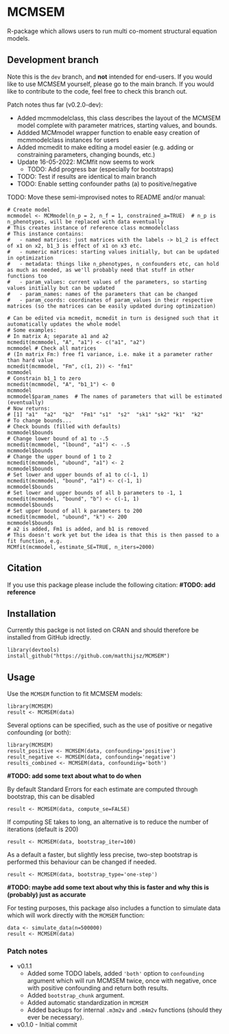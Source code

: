 # MCMSEM
R-package which allows users to run multi co-moment structural equation models.

## Development branch
Note this is the `dev` branch, and **not** intended for end-users. If you would like to use MCMSEM yourself, please go to the main branch. If you would like to contribute to the code, feel free to check this branch out.

Patch notes thus far (v0.2.0-dev):
 - Added mcmmodelclass, this class describes the layout of the MCMSEM model complete with parameter matrices, starting values, and bounds.
 - Addded MCMmodel wrapper function to enable easy creation of mcmmodelclass instances for users
 - Added mcmedit to make editing a model easier (e.g. adding or constraining parameters, changing bounds, etc.)
 - Update 16-05-2022: MCMfit now seems to work
   - TODO: Add progress bar (especially for bootstraps)
 - TODO: Test if results are identical to main branch
 - TODO: Enable setting confounder paths (a) to positive/negative

TODO: Move these semi-improvised notes to README and/or manual:
```
# Create model
mcmmodel <- MCMmodel(n_p = 2, n_f = 1, constrained_a=TRUE)  # n_p is n_phenotypes, will be replaced with data eventually
# This creates instance of reference class mcmmodelclass
# This instance contains:
#   - named matrices: just matrices with the labels -> b1_2 is effect of x1 on x2, b1_3 is effect of x1 on x3 etc.
#   - numeric matrices: starting values initially, but can be updated in optimization
#   - metadata: things like n_phenotypes, n_confounders etc, can hold as much as needed, as we'll probably need that stuff in other functions too
#   - param_values: current values of the parameters, so starting values initially but can be updated
#   - param_names: names of the parameters that can be changed
#   - param_coords: coordinates of param_values in their respective matrices (so the matrices can be easily updated during optimization)

# Can be edited via mcmedit, mcmedit in turn is designed such that it automatically updates the whole model
# Some examples:
# In matrix A; separate a1 and a2
mcmedit(mcmmodel, "A", "a1") <- c("a1", "a2")
mcmmodel # Check all matrices
# (In matrix Fm:) free f1 variance, i.e. make it a parameter rather than hard value
mcmedit(mcmmodel, "Fm", c(1, 2)) <- "fm1"
mcmmodel
# Constrain b1_1 to zero
mcmedit(mcmmodel, "A", "b1_1") <- 0
mcmmodel
mcmmodel$param_names  # The names of parameters that will be estimated (eventually)
# Now returns:
# [1] "a1"  "a2"  "b2"  "Fm1" "s1"  "s2"  "sk1" "sk2" "k1"  "k2"
# To change bounds...
# Check bounds (filled with defaults)
mcmmodel$bounds
# Change lower bound of a1 to -.5
mcmedit(mcmmodel, "lbound", "a1") <- -.5
mcmmodel$bounds
# Change the upper bound of 1 to 2
mcmedit(mcmmodel, "ubound", "a1") <- 2
mcmmodel$bounds
# Set lower and upper bounds of a1 to c(-1, 1)
mcmedit(mcmmodel, "bound", "a1") <- c(-1, 1)
mcmmodel$bounds
# Set lower and upper bounds of all b parameters to -1, 1
mcmedit(mcmmodel, "bound", "b") <- c(-1, 1)
mcmmodel$bounds
# Set upper bound of all k parameters to 200
mcmedit(mcmmodel, "ubound", "k") <- 200
mcmmodel$bounds
# a2 is added, Fm1 is added, and b1 is removed
# This doesn't work yet but the idea is that this is then passed to a fit function, e.g.
MCMfit(mcmmodel, estimate_SE=TRUE, n_iters=2000)
```

## Citation
If you use this package please include the following citation:
**#TODO: add reference**


## Installation

Currently this packge is not listed on CRAN and should therefore be installed from GitHub idrectly.
```
library(devtools)
install_github("https://github.com/matthijsz/MCMSEM")
```

## Usage

Use the `MCMSEM` function to fit MCMSEM models:
```
library(MCMSEM)
result <- MCMSEM(data)
```
Several options can be specified, such as the use of positive or negative confounding (or both):
```
library(MCMSEM)
result_positive <- MCMSEM(data, confounding='positive')
result_negative <- MCMSEM(data, confounding='negative')
results_combined <- MCMSEM(data, confounding='both')
```
**#TODO: add some text about what to do when**

By default Standard Errors for each estimate are computed through bootstrap, this can be disabled
```
result <- MCMSEM(data, compute_se=FALSE)
```

If computing SE takes to long, an alternative is to reduce the number of iterations (default is 200)
```
result <- MCMSEM(data, bootstrap_iter=100)
```

As a default a faster, but slightly less precise, two-step bootstrap is performed this behaviour can be changed if needed.
```
result <- MCMSEM(data, bootstrap_type='one-step')
```
**#TODO: maybe add some text about why this is faster and why this is (probably) just as accurate**

For testing purposes, this package also includes a function to simulate data which will work directly with the `MCMSEM` function:
```
data <- simulate_data(n=500000)
result <- MCMSEM(data)
```

### Patch notes
- v0.1.1 
  - Added some TODO labels, added `'both'` option to `confounding`  argument which will run MCMSEM twice, once with negative, once with positive confounding and return both results. 
  - Added `bootstrap_chunk` argument. 
  - Added automatic standardization in `MCMSEM`
  - Added backups for internal `.m3m2v` and `.m4m2v` functions (should they ever be necessary).
- v0.1.0 - Initial commit

